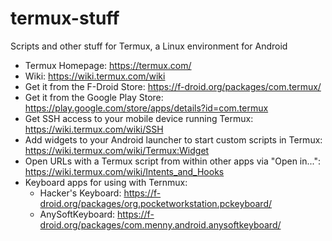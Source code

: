 # termux-stuff

Scripts and other stuff for Termux, a Linux environment for Android

* Termux Homepage: https://termux.com/
* Wiki: https://wiki.termux.com/wiki
* Get it from the F-Droid Store: https://f-droid.org/packages/com.termux/
* Get it from the Google Play Store: https://play.google.com/store/apps/details?id=com.termux
* Get SSH access to your mobile device running Termux: https://wiki.termux.com/wiki/SSH
* Add widgets to your Android launcher to start custom scripts in Termux: https://wiki.termux.com/wiki/Termux:Widget
* Open URLs with a Termux script from within other apps via "Open in...": https://wiki.termux.com/wiki/Intents_and_Hooks
* Keyboard apps for using with Ternmux:
    * Hacker's Keyboard: https://f-droid.org/packages/org.pocketworkstation.pckeyboard/
    * AnySoftKeyboard: https://f-droid.org/packages/com.menny.android.anysoftkeyboard/

